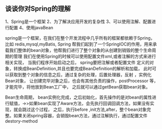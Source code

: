 ## 谈谈你对Spring的理解
1、Spring是一个框架
2、为了解决应用开发的复杂性
3、可以使用注解、配置进行配置
4、使用javaBean

spring是一个框架，在我们在整个开发流程中几乎所有的框架都依赖于Spring，比如 redis,mysql,myBatis,
Spring 帮我们起到了一个SpringIOC的作用，用来承载我们整体的bean对象，他帮我们进行了整个对象的从创建到销毁的整个生命周期的管理
 我们在使用Spring的时候可以使用配置文件xml,或者注解的方式来进行相关实现， 
当我们程序开始启动之后， spring要把注解或者配置文件 定义的对象，转换成BeanDefinition,并且也要完成BeanDefinition的解析和加载，
此时可以获取到整个对象的信息之后，通过复杂的处理，后置处理器，反射 ，实例化Bean对象，
让创建完毕对象之后，也会有其他负责的操作，postProcessor 等，才能完毕，将他放到Bean工厂中，
之后就可以通过getBean获取bean对象。


Bean生命周期， bean实例化完成，之后初始化，首先操作的是对bean的属性进行赋值，->>如果bean实现了Aware方法，会先执行回调回调方法，如果没有实现，就会跳过这个过程，
之后，执行before ,init方法,after，整个bean对象完整。如果关闭spring容器，会销毁bean方法，通过注解执行，通过配置文件destory-method